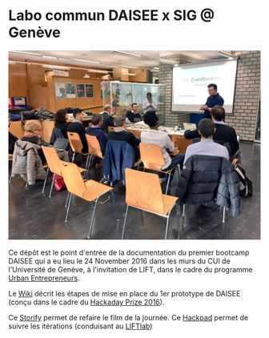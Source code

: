 # Labo commun DAISEE x SIG @ Genève 

![UrbanEntreprneurs](https://github.com/DAISEE/LIFT-Workshop/blob/master/images/IMG_4695.JPG)

Ce dépôt est le point d'entrée de la documentation du premier bootcamp DAISEE qui a eu lieu le 24 November 2016 dans les murs du CUI de l'Université de Genève, à l'invitation de LIFT, dans le cadre du programme [Urban Entrepreneurs](http://www.urbanentrepreneurs.io/energyblockchain).

Le [Wiki](https://github.com/DAISEE/LIFT-Workshop/wiki) décrit les  étapes de mise en place du 1er prototype de DAISEE (conçu dans le cadre du [Hackaday Prize 2016](https://hackaday.io/project/10879-the-internets-of-energy-call-me-daisee)).

Ce [Storify](https://storify.com/nicolasloubet/urbanentrepreneurs-daisee) permet de refaire le film de la journée. Ce [Hackpad](https://frama.link/DAISEE-Liftlab) permet de suivre les itérations (conduisant au [LIFTlab](http://liftlab.ch))
